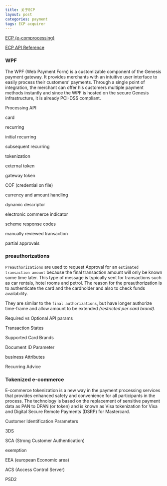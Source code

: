 ```yaml
---
title: 关于ECP
layout: post
categories: payment
tags: ECP acquirer
---
```


[ECP (e-comprocessing)](https://www.e-comprocessing.com/)

[ECP API Reference](https://e-comprocessing.github.io)



### WPF

The WPF (Web Payment Form) is a customizable component of the Genesis payment gateway. It provides merchants with an intuitive user interface to easily process their customers’ payments. Through a single point of integration, the merchant can offer his customers multiple payment methods instantly and since the WPF is hosted on the secure Genesis infrastructure, it is already PCI-DSS compliant.

Processing API



card

recurring

initial recurring

subsequent recurring



tokenization

external token

gateway token



COF (credential on file)

currency and amount handling

dynamic descriptor

electronic commerce indicator

scheme response codes

manually reviewed transaction

partial approvals

### preauthorizations

`Preauthorizations` are used to request Approval for an `estimated transaction amount` because the final transaction amount will only be known some time later. This type of message is typically sent for transactions such as car rentals, hotel rooms and petrol. The reason for the preauthorization is to authenticate the card and the cardholder and also to check funds availability.

They are similar to the `final authorizations`, but have longer authorize time-frame and allow amount to be extended *(restricted per card brand)*.

Required vs Optional API params

Transaction States

Supported Card Brands

Document ID Parameter

business Attributes

Recurring Advice

### Tokenized e-commerce

E-commerce tokenization is a new way in the payment processing services that provides enhanced safety and convenience for all participants in the process. The technology is based on the replacement of sensitive payment data as PAN to DPAN (or token) and is known as Visa tokenization for Visa and Digital Secure Remote Payments (DSRP) for Mastercard.

Customer Identification Parameters



3DS

SCA (Strong Customer Authentication)

exemption

EEA (european Economic area)

ACS (Access Control Server)

PSD2